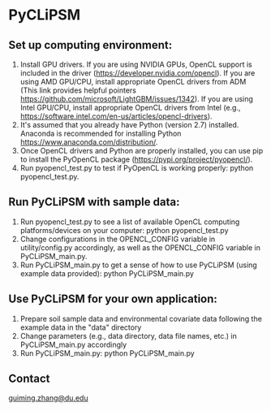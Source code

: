 # PyCLiPSM

## Set up computing environment:
1. Install GPU drivers. If you are using NVIDIA GPUs, OpenCL support is included in the driver (https://developer.nvidia.com/opencl). If you are using AMD GPU/CPU, install appropriate OpenCL drivers from ADM (This link provides helpful pointers https://github.com/microsoft/LightGBM/issues/1342). If you are using Intel GPU/CPU, install appropriate OpenCL drivers from Intel (e.g., https://software.intel.com/en-us/articles/opencl-drivers).    
2. It's assumed that you already have Python (version 2.7) installed. Anaconda is recommended for installing Python https://www.anaconda.com/distribution/. 
3. Once OpenCL drivers and Python are properly installed, you can use pip to install the PyOpenCL package (https://pypi.org/project/pyopencl/). 
4. Run pyopencl_test.py to test if PyOpenCL is working properly: python pyopencl_test.py.

## Run PyCLiPSM with sample data:
1. Run pyopencl_test.py to see a list of available OpenCL computing platforms/devices on your computer: python pyopencl_test.py
2. Change configurations in the OPENCL_CONFIG variable in utility/config.py accordingly, as well as the OPENCL_CONFIG variable in PyCLiPSM_main.py.
3. Run PyCLiPSM_main.py to get a sense of how to use PyCLiPSM (using example data provided): python PyCLiPSM_main.py

## Use PyCLiPSM for your own application:
1. Prepare soil sample data and environmental covariate data following the example data in the "data" directory
2. Change parameters (e.g., data directory, data file names, etc.) in PyCLiPSM_main.py accordingly
3. Run PyCLiPSM_main.py: python PyCLiPSM_main.py

## Contact
guiming.zhang@du.edu
